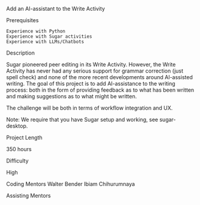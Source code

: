 Add an AI-assistant to the Write Activity

Prerequisites

    Experience with Python
    Experience with Sugar activities
    Experience with LLMs/Chatbots

Description

Sugar pioneered peer editing in its Write Activity. However, the Write Activity has never had any serious support for grammar correction (just spell check) and none of the more recent developments around AI-assisted writing. The goal of this project is to add AI-assistance to the writing process: both in the form of providing feedback as to what has been written and making suggestions as to what might be written.

The challenge will be both in terms of workflow integration and UX.

Note: We require that you have Sugar setup and working, see sugar-desktop.

Project Length

350 hours

Difficulty

High

Coding Mentors
Walter Bender Ibiam Chihurumnaya

Assisting Mentors
